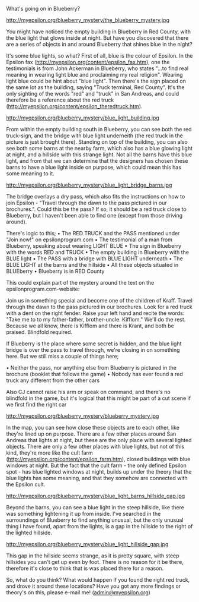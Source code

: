 What's going on in Blueberry?

http://myepsilon.org/blueberry_mystery/the_blueberry_mystery.jpg

You might have noticed the empty building in Blueberry in Red County, with the blue light that glows inside at night. But have you discovered that there are a series of objects in and around Blueberry that shines blue in the night?
 
It's some blue lights, so what? First of all, blue is the colour of Epsilon. In the Epsilon fax (http://myepsilon.org/content/epsilon_fax.htm), one the testimonials is from John Ackerman in Blueberry, who states "...to find real meaning in wearing light blue and proclaiming my real religion". Wearing light blue could be hint about "blue light". Then there's the sign placed on the same lot as the building, saying "Truck terminal, Red County". It's the only sighting of the words "red" and "truck" in San Andreas, and could therefore be a reference about the red truck (http://myepsilon.org/content/epsilon_theredtruck.htm).

http://myepsilon.org/blueberry_mystery/blue_light_building.jpg

From within the empty building south in Blueberry, you can see both the red truck-sign, and the bridge with blue light underneith (the red truck in the picture is just brought there). Standing on top of the building, you can also see both some barns at the nearby farm, which also has a blue glowing light at night, and a hillside with this strange light. Not all the barns have this blue light, and from that we can determine that the designers has chosen these barns to have a blue light inside on purpose, which could mean this has some meaning to it.

http://myepsilon.org/blueberry_mystery/blue_light_bridge_barns.jpg

The bridge overlays a dry pass, which also fits the instructions on how to join Epsilon - "Travel through the dawn to the pass pictured in our brochures.". Could this be the pass? If so, it should be a red truck close to Blueberry, but I haven't been able to find one (except from those driving around).

There's logic to this;
• The RED TRUCK and the PASS mentioned under "Join now!" on epsilonprogram.com
• The testimonial of a man from Blueberry, speaking about wearing LIGHT BLUE
• The sign in Blueberry with the words RED and TRUCK
• The empty building in Blueberry with the BLUE light
• The PASS with a bridge with BLUE LIGHT underneath
• The BLUE LIGHT at the barns and the hillside
• All these objects situated in BLUEberry
• Blueberry is in RED County

This could explain part of the mystery around the text on the epsilonprogram.com-website:

Join us in something special and become one of the children of Kraff.
Travel through the dawn to the pass pictured in our brochures. Look for a red truck with a dent on the right fender. Raise your left hand and recite the words: "Take me to to my father-father, brother-uncle. Kifflom." We'll do the rest. Because we all know, there is Kifflom and there is Krant, and both be praised.
Blindfold required.

If Blueberry is the place where some secret is hidden, and the blue light bridge is over the pass to travel through, we're closing in on something here. But we still miss a couple of things here;

• Neither the pass, nor anything else from Blueberry is pictured in the brochure (booklet that follows the game)
• Nobody has ever found a red truck any different from the other cars

Also CJ cannot raise his arm or speak on command, and there's no blindfold in the game, but it's logical that this might be part of a cut scene if we first find the right car

http://myepsilon.org/blueberry_mystery/blueberry_mystery.jpg

In the map, you can see how close these objects are to each other, like they're lined up on purpose. There are a few other places around San Andreas that lights at night, but these are the only place with several lighted objects. There are only a few other places with blue lights, but not of this kind, they're more like the cult farm (http://myepsilon.org/content/epsilon_farm.htm), closed buildings with blue windows at night. But the fact that the cult farm - the only defined Epsilon spot - has blue lighted windows at night, builds up under the theory that the blue lights has some meaning, and that they somehow are connected with the Epsilon cult.

http://myepsilon.org/blueberry_mystery/blue_light_barns_hillside_gap.jpg

Beyond the barns, you can see a blue light in the steep hillside, like there was something lightening it up from inside. I've searched in the surroundings of Blueberry to find anything unusual, but the only unusual thing I have found, apart from the lights, is a gap in the hillside to the right of the lighted hillside.
 
http://myepsilon.org/blueberry_mystery/blue_light_hillside_gap.jpg

This gap in the hillside seems strange, as it is pretty square, with steep hillsides you can't get up even by foot. There is no reason for it be there, therefore it's close to think that is was placed there for a reason.
 
So, what do you think? What would happen if you found the right red truck, and drove it around these locations?
Have you got any more findings or theory's on this, please e-mail me! (admin@myepsilon.org)